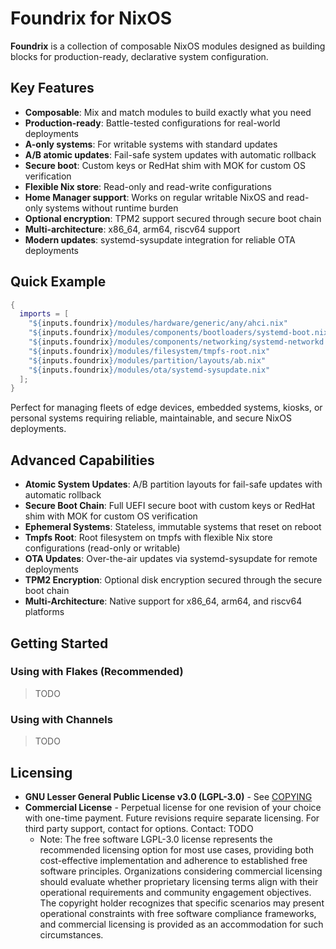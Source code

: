 # Foundrix for NixOS

**Foundrix** is a collection of composable NixOS modules designed as building blocks for production-ready, declarative system configuration.

## Key Features

- **Composable**: Mix and match modules to build exactly what you need
- **Production-ready**: Battle-tested configurations for real-world deployments
- **A-only systems**: For writable systems with standard updates
- **A/B atomic updates**: Fail-safe system updates with automatic rollback
- **Secure boot**: Custom keys or RedHat shim with MOK for custom OS verification
- **Flexible Nix store**: Read-only and read-write configurations
- **Home Manager support**: Works on regular writable NixOS and read-only systems without runtime burden
- **Optional encryption**: TPM2 support secured through secure boot chain
- **Multi-architecture**: x86_64, arm64, riscv64 support
- **Modern updates**: systemd-sysupdate integration for reliable OTA deployments

## Quick Example

```nix
{
  imports = [
    "${inputs.foundrix}/modules/hardware/generic/any/ahci.nix"
    "${inputs.foundrix}/modules/components/bootloaders/systemd-boot.nix"
    "${inputs.foundrix}/modules/components/networking/systemd-networkd.nix"
    "${inputs.foundrix}/modules/filesystem/tmpfs-root.nix"
    "${inputs.foundrix}/modules/partition/layouts/ab.nix"
    "${inputs.foundrix}/modules/ota/systemd-sysupdate.nix"
  ];
}
```

Perfect for managing fleets of edge devices, embedded systems, kiosks, or personal systems requiring reliable, maintainable, and secure NixOS deployments.

## Advanced Capabilities

- **Atomic System Updates**: A/B partition layouts for fail-safe updates with automatic rollback
- **Secure Boot Chain**: Full UEFI secure boot with custom keys or RedHat shim with MOK for custom OS verification
- **Ephemeral Systems**: Stateless, immutable systems that reset on reboot
- **Tmpfs Root**: Root filesystem on tmpfs with flexible Nix store configurations (read-only or writable)
- **OTA Updates**: Over-the-air updates via systemd-sysupdate for remote deployments
- **TPM2 Encryption**: Optional disk encryption secured through the secure boot chain
- **Multi-Architecture**: Native support for x86_64, arm64, and riscv64 platforms

## Getting Started

### Using with Flakes (Recommended)

> TODO

### Using with Channels

> TODO

## Licensing

- **GNU Lesser General Public License v3.0 (LGPL-3.0)** - See [COPYING](COPYING)
- **Commercial License** - Perpetual license for one revision of your choice with one-time payment. Future revisions require separate licensing. For third party support, contact for options. Contact: TODO
  - Note: The free software LGPL-3.0 license represents the recommended licensing option for most use cases, providing both cost-effective implementation and adherence to established free software principles. Organizations considering commercial licensing should evaluate whether proprietary licensing terms align with their operational requirements and community engagement objectives. The copyright holder recognizes that specific scenarios may present operational constraints with free software compliance frameworks, and commercial licensing is provided as an accommodation for such circumstances.
